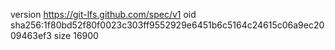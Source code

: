 version https://git-lfs.github.com/spec/v1
oid sha256:1f80bd52f80f0023c303ff9552929e6451b6c5164c24615c06a9ec2009463ef3
size 16900
